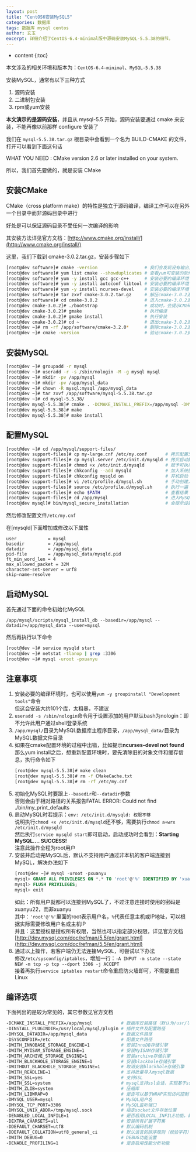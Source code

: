 ```yaml
---
layout: post
title: "CentOS6安装MySQL5"
categories: 数据库
tags: 数据库 mysql centos
author: 玄玉
excerpt: 详细介绍了CentOS-6.4-minimal版中源码安装MySQL-5.5.38的细节。
---
```


* content
{:toc}


本文涉及的相关环境和版本为：`CentOS-6.4-minimal`、`MySQL-5.5.38`

安装MySQL，通常有以下三种方式

1. 源码安装
2. 二进制包安装
3. rpm或yum安装

**本文演示的是源码安装**，并且从 mysql-5.5 开始，源码安装要通过 cmake 来安装，不能再像以前那样 configure 安装了

我们在 `mysql-5.5.38.tar.gz` 根目录中会看到一个名为 BUILD-CMAKE 的文件，打开可以看到下面这句话

WHAT YOU NEED : CMake version 2.6 or later installed on your system.

所以，我们首先要做的，就是安装 CMake

## 安装CMake

CMake（cross platform make）的特性是独立于源码编译，编译工作可以在另外一个目录中而非源码目录中进行

好处是可以保证源码目录不受任何一次编译的影响

其安装方法详见官方文档：[http://www.cmake.org/install/](http://www.cmake.org/install/)

这里，我们下载到 cmake-3.0.2.tar.gz，安装步骤如下

```sh
[root@dev software]# cmake -version                  # 我们会发现没有输出，说明本机并未安装cmake
[root@dev software]# yum list cmake --showduplicates # 查看yum可安装的软件包版本，会看到只能安装cmake-2.6.4-5.el6版本，故舍弃
[root@dev software]# yum -y install gcc gcc-c++      # 安装必要的编译环境
[root@dev software]# yum -y install autoconf libtool # 安装必要的编译环境
[root@dev software]# yum -y install ncurses-devel    # 安装必要的编译环境（这是配置MySQL环境变量时要用的库，这里一起安装了）
[root@dev software]# tar zxvf cmake-3.0.2.tar.gz     # 解压cmake-3.0.2源码
[root@dev software]# cd cmake-3.0.2                  # 进入cmake-3.0.2源码目录
[root@dev cmake-3.0.2]# ./bootstrap                  # 成功时，会提示CMake has bootstrapped.  Now run gmake.
[root@dev cmake-3.0.2]# gmake                        # 执行编译
[root@dev cmake-3.0.2]# gmake install                # 执行安装
[root@dev cmake-3.0.2]# cd ~                         # 退出cmake-3.0.2源码目录
[root@dev ~]# rm -rf /app/software/cmake-3.2.0*      # 删除cmake-3.0.2源码
[root@dev ~]# cmake -version                         # 验证cmake-3.0.2安装结果
```

## 安装MySQL

```sh
[root@dev ~]# groupadd -r mysql
[root@dev ~]# useradd -r -s /sbin/nologin -M -g mysql mysql
[root@dev ~]# mkdir -pv /app/mysql
[root@dev ~]# mkdir -pv /app/mysql_data
[root@dev ~]# chown -R mysql:mysql /app/mysql_data
[root@dev ~]# tar zxvf /app/software/mysql-5.5.38.tar.gz
[root@dev ~]# cd mysql-5.5.38/
[root@dev mysql-5.5.38]# cmake . -DCMAKE_INSTALL_PREFIX=/app/mysql -DMYSQL_DATADIR=/app/mysql_data -DSYSCONFDIR=/etc -DWITH_INNOBASE_STORAGE_ENGINE=1 -DWITH_MYISAM_STORAGE_ENGINE=1 -DWITH_READLINE=1 -DWITH_ZLIB=system -DDEFAULT_CHARSET=utf8 -DDEFAULT_COLLATION=utf8_general_ci
[root@dev mysql-5.5.38]# make
[root@dev mysql-5.5.38]# make install
```

## 配置MySQL

```sh
[root@dev ~]# cd /app/mysql/support-files/
[root@dev support-files]# cp my-large.cnf /etc/my.conf       # 拷贝配置文件
[root@dev support-files]# cp mysql.server /etc/init.d/mysqld # 拷贝启动脚本
[root@dev support-files]# chmod +x /etc/init.d/mysqld        # 赋予可执行权限
[root@dev support-files]# chkconfig --add mysqld             # 加入系统服务
[root@dev support-files]# chkconfig mysqld on                # 开机启动
[root@dev support-files]# vi /etc/profile.d/mysql.sh         # 手动创建，添加内容为：export PATH=$PATH:/app/mysql/bin
[root@dev support-files]# source /etc/profile.d/mysql.sh     # 执行一遍
[root@dev support-files]# echo $PATH                         # 查看结果
[root@dev support-files]# cd /app/mysql                      # 进入MySQL主目录
[root@dev mysql]# bin/mysql_secure_installation              # 会提示设置root密码，是否移除匿名用户，是否禁止root远程登录等等
```

然后修改配置文件`/etc/my.cnf`

在[mysqld]下面增加或修改以下属性

```
user            = mysql
basedir         = /app/mysql
datadir         = /app/mysql_data
pid-file        = /app/mysql_data/mysqld.pid
ft_min_word_len = 4
max_allowed_packet = 32M
character-set-server = urf8
skip-name-resolve
```

## 启动MySQL

首先通过下面的命令初始化MySQL

`/app/mysql/scripts/mysql_install_db --basedir=/app/mysql --datadir=/app/mysql_data --user=mysql`

然后再执行以下命令

```sh
[root@dev ~]# service mysqld start 
[root@dev ~]# netstat -tlanop | grep :3306 
[root@dev ~]# mysql -uroot -pxuanyu
```

## 注意事项

1. 安装必要的编译环境时，也可以使用`yum -y groupinstall "Development tools"`命令<br>
   但这会安装大约101个库，太粗暴，不建议
2. `useradd -s /sbin/nologin`命令用于设置添加的用户默认bash为nologin：即不允许此用户通过shell登录系统
3. `/app/mysql/`目录为MySQL数据库主程序目录，`/app/mysql_data/`目录为MySQL数据文件目录
4. 如果在cmake配置环境的过程中出错，比如提示**ncurses-devel not found**<br>
   那么yum install之后，想重新配置环境时，要先清除旧的对象文件和缓存信息，执行命令如下<br>
   ```sh
   [root@dev mysql-5.5.38]# make clean
   [root@dev mysql-5.5.38]# rm -f CMakeCache.txt
   [root@dev mysql-5.5.38]# rm -rf /etc/my.cnf
   ```
5. 初始化MySQL时要跟上`--basedir`和`--datadir`参数<br>
   否则会由于相对路径的关系报告FATAL ERROR: Could not find ./bin/my_print_defaults
6. 启动MySQL时若提示：`env: /etc/init.d/mysqld: 权限不够`<br>
   说明执行`chmod +x /etc/init.d/mysqld`还不够，需要执行`chmod a+wrx /etc/init.d/mysqld`<br>
   然后执行`service mysqld start`即可启动，启动成功时会看到：**Starting MySQL.... SUCCESS!**<br>
   注意此操作全程为root用户
7. 安装并启动完MySQL后，默认不支持用户通过非本机的客户端连接到MySQL，解决办法如下<br>
   ```sql
   [root@dev ~]# mysql -uroot -pxuanyu
   mysql> GRANT ALL PRIVILEGES ON *.* TO 'root'@'%' IDENTIFIED BY 'xuanyu22' WITH GRANT OPTION;
   mysql> FLUSH PRIVILEGES;
   mysql> exit
   ```
   如此：所有用户就都可以连接到MySQL了，不过注意连接时使用的密码是xuanyu22，而非xuanyu<br>
   其中：`'root'@'%'`里面的root表示用户名，`%`代表任意主机或IP地址，可以根据实际需要修改用户名或主机IP<br>
   并且：这里授权是授权所有权限，当然也可以指定部分权限，详见官方文档[http://dev.mysql.com/doc/refman/5.5/en/grant.html](http://dev.mysql.com/doc/refman/5.5/en/grant.html)
8. 通过以上操作，若客户端仍无法连接MySQL，可尝试以下办法<br>
   修改`/etc/sysconfig/iptables`，增加一行：`-A INPUT -m state --state NEW -m tcp -p tcp --dport 3306 -j ACCEPT`<br>
   接着再执行`service iptables restart`命令重启防火墙即可，不需要重启Linux

## 编译选项

下面列出的是较为常见的，其它参数见官方文档

```sh
-DCMAKE_INSTALL_PREFIX=/app/mysql           # 数据库安装路径（默认为/usr/local/mysql），该参数可在启动服务时用--basedir参数指定
-DINSTALL_PLUGINDIR=/usr/local/mysql/plugin # 插件文件及配置路径
-DMYSQL_DATADIR=/app/mysql_data             # 数据文件路径
-DSYSCONFDIR=/etc                           # 配置文件路径
-DWITH_INNOBASE_STORAGE_ENGINE=1            # 安装InnoDB存储引擎
-DWITH_MYISAM_STORAGE_ENGINE=1              # 安装MyISAM存储引擎
-DWITH_ARCHIVE_STORAGE_ENGINE=1             # 安装archive存储引擎
-DWITH_BLACKHOLE_STORAGE_ENGINE=1           # 安装blackhole存储引擎
-DWITHOUT_BLACKHOLE_STORAGE_ENGINE=1        # 取消安装blackhole存储引擎
-DWITH_READLINE=1                           # 支持批量导入mysql数据
-DWITH_SSL=yes                              # 支持SSL
-DWITH_SSL=system                           # mysql支持ssl会话，实现基于ssl的数据复制
-DWITH_ZLIB=system                          # 压缩库
-DWITH_LIBWRAP=0                            # 是否可以基于WRAP实现访问控制
-DMYSQL_USER=mysql                          # MySQL用户名
-DMYSQL_TCP_PORT=3306                       # MySQL监听端口
-DMYSQL_UNIX_ADDR=/tmp/mysql.sock           # 指定socket文件存放位置
-DENABLED_LOCAL_INFILE=1                    # 是否启用LOCAL_INFILE功能，即允许从本地导入数据
-DEXTRA_CHARSETS=all                        # 安装所有扩展字符集
-DDEFAULT_CHARSET=utf8                      # 默认编码机制
-DDEFAULT_COLLATION=utf8_general_ci         # 默认语言的排序规则（校验字符）
-DWITH_DEBUG=0                              # DEBUG功能设置
-DENABLE_PROFILING=1                        # 是否启用性能分析功能
```